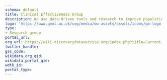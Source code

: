 ```yaml
---
schema: default
title: Clinical Effectiveness Group
description: We use data-driven tools and research to improve population health in North East London and beyond.
logo: 'https://www.qmul.ac.uk/ceg/media/ow-assets/assets/icons/qm-logo-white.svg'
type:
- Research group
portal_url: 
org_url: https://wiki.discoverydataservice.org/index.php?title=Current_data_sets
twitter_handle: 
gss_code: 
wikidata_org_qid: 
wikidata_portal_qid: 
wdtk_id: 
portal_type: 
---
```

